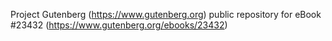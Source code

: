 Project Gutenberg (https://www.gutenberg.org) public repository for eBook #23432 (https://www.gutenberg.org/ebooks/23432)
